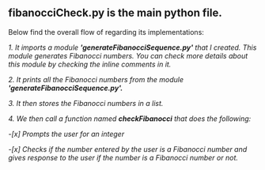 ## fibanocciCheck.py is the main python file. 

Below find the overall flow of regarding its implementations:

*1. It imports a module **'generateFibanocciSequence.py'** that I created. This module generates Fibanocci numbers. You can check more details about this module by checking the inline comments in it.*

*2. It prints all the Fibanocci numbers from the module **'generateFibanocciSequence.py'.***

*3. It then stores the Fibanocci numbers in a list.*

*4. We then call a function named **checkFibanocci** that does the following:*

  *-[x] Prompts the user for an integer*

  *-[x] Checks if the number entered by the user is a Fibanocci number and gives response to the user if the number is a Fibanocci number or not.*

